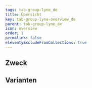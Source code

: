 ```yaml
---
tags: tab-group-lyne_de
title: Übersicht
key: tab-group-lyne-overview_de
parent: tab-group-lyne_de
icon: overview
order: 1
permalink: false
eleventyExcludeFromCollections: true
---
```


## Zweck

## Varianten

